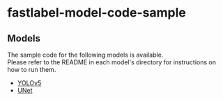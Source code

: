 # fastlabel-model-code-sample

## Models
The sample code for the following models is available.  
Please refer to the README in each model's directory for instructions on how to run them.
 - [YOLOv5](./yolov5)
 - [UNet](./unet)